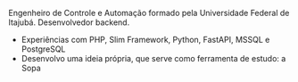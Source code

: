 Engenheiro de Controle e Automação formado pela Universidade Federal de Itajubá.
Desenvolvedor backend.

* Experiências com PHP, Slim Framework, Python, FastAPI, MSSQL e PostgreSQL
* Desenvolvo uma ideia própria, que serve como ferramenta de estudo: a Sopa

<!---
lucassagiorato/lucassagiorato is a ✨ special ✨ repository because its `README.md` (this file) appears on your GitHub profile.
You can click the Preview link to take a look at your changes.
--->
